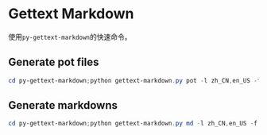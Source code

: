 # Gettext Markdown


使用`py-gettext-markdown`的快速命令。

## Generate pot files
```powershell
cd py-gettext-markdown;python gettext-markdown.py pot -l zh_CN,en_US -f ../ -c true;cd ../;
```

## Generate markdowns
```powershell
cd py-gettext-markdown;python gettext-markdown.py md -l zh_CN,en_US -f ../ -c true;cd ../;
```


